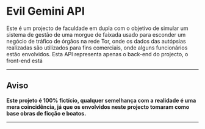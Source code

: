 # Evil Gemini API

Este é um projecto de faculdade em dupla com o objetivo de simular um sistema
de gestão de uma morgue de faixada usado para esconder um negócio de tráfico
de órgãos na rede Tor, onde os dados das autópsias realizadas são utilizados
para fins comerciais, onde alguns funcionários estão envolvidos.
Esta API representa apenas o back-end do projecto, o front-end está

---

## Aviso
**Este projeto é 100% fictício, qualquer semelhança com a realidade é uma
mera coincidência, já que os envolvidos neste projecto tomaram como base
obras de ficção e boatos.**

---


